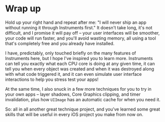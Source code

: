 # Wrap up

Hold up your right hand and repeat after me: "I will never ship an app without running it through Instruments first." It doesn't take long, it's not difficult, and I promise it will pay off – your user interfaces will be smoother, your code will run faster, and you'll avoid wasting memory, all using a tool that's completely free and you already have installed.

I have, predictably, only touched briefly on the many features of Instruments here, but I hope I've inspired you to learn more. Instruments can tell you exactly what each CPU core is doing at any given time, it can tell you when every object was created and when it was destroyed along with what code triggered it, and it can even simulate user interface interactions to help you stress test your apps!

At the same time, I also snuck in a few more techniques for you to try in your own apps – layer shadows, Core Graphics clipping, and timer invalidation, plus how `UIImage` has an automatic cache for when you need it.

So: all in all another great technique project, and you’ve learned some great skills that will be useful in every iOS project you make from now on.

